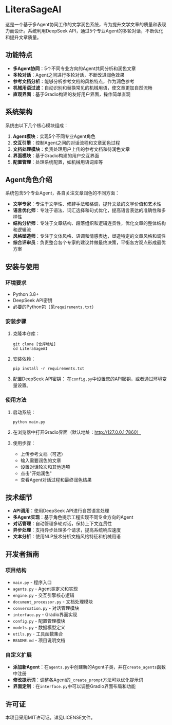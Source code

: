 # LiteraSageAI

这是一个基于多Agent协同工作的文学润色系统，专为提升文学文章的质量和表现力而设计。系统利用DeepSeek API，通过5个专业Agent的多轮对话，不断优化和提升文章质量。

## 功能特点

- **多Agent协同**：5个不同专业方向的Agent共同分析和润色文章
- **多轮对话**：Agent之间进行多轮对话，不断改进润色效果
- **参考文档分析**：能够分析参考文档的风格特点，作为润色参考
- **机械用语过滤**：自动识别和替换常见的机械用语，使文章更加自然流畅
- **直观界面**：基于Gradio构建的友好用户界面，操作简单直观

## 系统架构

系统由以下几个核心模块组成：

1. **Agent模块**：实现5个不同专业Agent角色
2. **交互引擎**：控制Agent之间的对话流程和文章润色过程
3. **文档处理模块**：负责处理用户上传的参考文档和待润色文章
4. **界面模块**：基于Gradio构建的用户交互界面
5. **配置管理**：处理系统配置，如机械用语词库等

## Agent角色介绍

系统包含5个专业Agent，各自关注文章润色的不同方面：

- **文学专家**：专注于文学性、修辞手法和格调，提升文章的文学价值和艺术性
- **语言优化师**：专注于语法、词汇选择和句式优化，提高语言表达的准确性和多样性
- **结构分析师**：专注于文章结构、段落组织和逻辑连贯性，优化文章的整体结构和逻辑流
- **风格塑造师**：专注于文体风格、语调和情感表达，塑造特定的文章风格和调性
- **综合评审员**：负责整合各个专家的建议并做最终决策，平衡各方观点形成最优方案

## 安装与使用

### 环境要求

- Python 3.8+
- DeepSeek API密钥
- 必要的Python包（见`requirements.txt`）

### 安装步骤

1. 克隆本仓库：
   ```
   git clone [仓库地址]
   cd LiteraSageAI
   ```

2. 安装依赖：
   ```
   pip install -r requirements.txt
   ```

3. 配置DeepSeek API密钥：
   在`config.py`中设置您的API密钥，或者通过环境变量设置。

### 使用方法

1. 启动系统：
   ```
   python main.py
   ```

2. 在浏览器中打开Gradio界面（默认地址：http://127.0.0.1:7860）

3. 使用步骤：
   - 上传参考文档（可选）
   - 输入需要润色的文章
   - 设置对话轮次和其他选项
   - 点击"开始润色"
   - 查看Agent对话过程和最终润色结果

## 技术细节

- **API调用**：使用DeepSeek API进行自然语言处理
- **多Agent实现**：基于角色提示工程实现不同专业方向的Agent
- **对话管理**：自动管理多轮对话，保持上下文连贯性
- **异步处理**：支持异步处理多个请求，提高系统响应速度
- **文本分析**：使用NLP技术分析文档风格特征和机械用语

## 开发者指南

### 项目结构

- `main.py` - 程序入口
- `agents.py` - Agent类定义和实现
- `engine.py` - 交互引擎核心逻辑
- `document_processor.py` - 文档处理模块
- `conversation.py` - 对话管理模块
- `interface.py` - Gradio界面实现
- `config.py` - 配置管理模块
- `models.py` - 数据模型定义
- `utils.py` - 工具函数集合
- `README.md` - 项目说明文档

### 自定义扩展

- **添加新Agent**：在`agents.py`中创建新的Agent子类，并在`create_agents`函数中注册
- **修改提示词**：调整各Agent的`_create_prompt`方法可以优化提示词
- **界面定制**：在`interface.py`中可以调整Gradio界面布局和功能

## 许可证

本项目采用MIT许可证。详见LICENSE文件。 